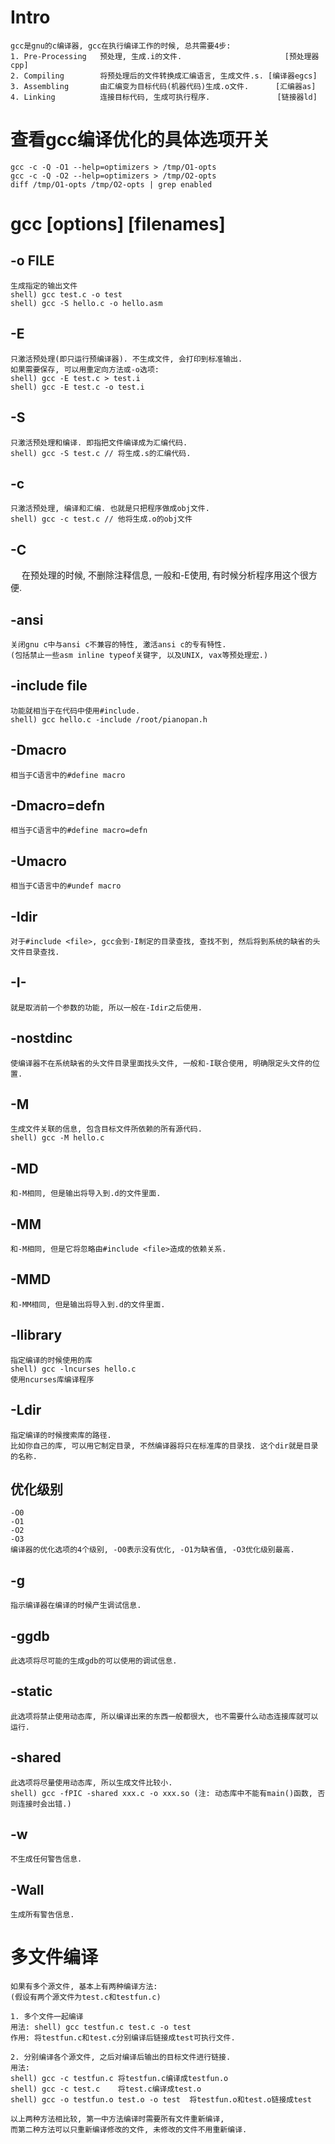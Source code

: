# Intro
    gcc是gnu的c编译器, gcc在执行编译工作的时候, 总共需要4步:
    1. Pre-Processing   预处理, 生成.i的文件.                       [预处理器cpp]
	2. Compiling		将预处理后的文件转换成汇编语言, 生成文件.s. [编译器egcs]
	3. Assembling 		由汇编变为目标代码(机器代码)生成.o文件.	    [汇编器as]
	4. Linking 		    连接目标代码, 生成可执行程序.               [链接器ld]


# 查看gcc编译优化的具体选项开关
    gcc -c -Q -O1 --help=optimizers > /tmp/O1-opts
    gcc -c -Q -O2 --help=optimizers > /tmp/O2-opts
    diff /tmp/O1-opts /tmp/O2-opts | grep enabled


# gcc [options] [filenames] 
## -o FILE
    生成指定的输出文件
	shell) gcc test.c -o test
    shell) gcc -S hello.c -o hello.asm

## -E
    只激活预处理(即只运行预编译器). 不生成文件, 会打印到标准输出.
    如果需要保存, 可以用重定向方法或-o选项:
    shell) gcc -E test.c > test.i
    shell) gcc -E test.c -o test.i

## -S
    只激活预处理和编译. 即指把文件编译成为汇编代码.
    shell) gcc -S test.c // 将生成.s的汇编代码.

## -c 
    只激活预处理, 编译和汇编. 也就是只把程序做成obj文件.
    shell) gcc -c test.c // 他将生成.o的obj文件

## -C 
　	在预处理的时候, 不删除注释信息, 一般和-E使用, 有时候分析程序用这个很方便.
　　	
## -ansi 
    关闭gnu c中与ansi c不兼容的特性, 激活ansi c的专有特性. 
    (包括禁止一些asm inline typeof关键字, 以及UNIX, vax等预处理宏.) 

## -include file 
    功能就相当于在代码中使用#include.
    shell) gcc hello.c -include /root/pianopan.h 

## -Dmacro 
    相当于C语言中的#define macro 

## -Dmacro=defn 
    相当于C语言中的#define macro=defn 

## -Umacro 
    相当于C语言中的#undef macro 

## -Idir 
    对于#include <file>, gcc会到-I制定的目录查找, 查找不到, 然后将到系统的缺省的头文件目录查找.

## -I- 
    就是取消前一个参数的功能, 所以一般在-Idir之后使用.

## -nostdinc 
    使编译器不在系统缺省的头文件目录里面找头文件, 一般和-I联合使用, 明确限定头文件的位置.

## -M 
    生成文件关联的信息, 包含目标文件所依赖的所有源代码.
    shell) gcc -M hello.c 

## -MD 
    和-M相同, 但是输出将导入到.d的文件里面.

## -MM 
    和-M相同, 但是它将忽略由#include <file>造成的依赖关系.

## -MMD 
    和-MM相同, 但是输出将导入到.d的文件里面.

## -llibrary 
    指定编译的时候使用的库 
    shell) gcc -lncurses hello.c 
    使用ncurses库编译程序 

## -Ldir 
    指定编译的时候搜索库的路径.
    比如你自己的库, 可以用它制定目录, 不然编译器将只在标准库的目录找. 这个dir就是目录的名称.

## 优化级别
    -O0
    -O1
    -O2
    -O3
    编译器的优化选项的4个级别, -O0表示没有优化, -O1为缺省值, -O3优化级别最高.

## -g 
    指示编译器在编译的时候产生调试信息.

## -ggdb 
    此选项将尽可能的生成gdb的可以使用的调试信息. 

## -static 
    此选项将禁止使用动态库, 所以编译出来的东西一般都很大, 也不需要什么动态连接库就可以运行.

## -shared
    此选项将尽量使用动态库, 所以生成文件比较小. 
    shell) gcc -fPIC -shared xxx.c -o xxx.so (注: 动态库中不能有main()函数, 否则连接时会出错.)

## -w 
    不生成任何警告信息.

## -Wall 
    生成所有警告信息.


# 多文件编译
	如果有多个源文件, 基本上有两种编译方法:
	(假设有两个源文件为test.c和testfun.c)

	1. 多个文件一起编译
	用法: shell) gcc testfun.c test.c -o test
	作用: 将testfun.c和test.c分别编译后链接成test可执行文件.

	2. 分别编译各个源文件, 之后对编译后输出的目标文件进行链接.
	用法:
	shell) gcc -c testfun.c 将testfun.c编译成testfun.o
	shell) gcc -c test.c    将test.c编译成test.o
	shell) gcc -o testfun.o test.o -o test  将testfun.o和test.o链接成test 

	以上两种方法相比较, 第一中方法编译时需要所有文件重新编译,
	而第二种方法可以只重新编译修改的文件, 未修改的文件不用重新编译.
